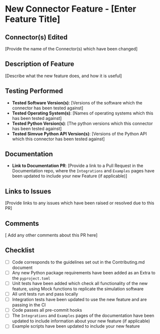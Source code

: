 # New Connector Feature - [Enter Feature Title]

## Connector(s) Edited
[Provide the name of the Connector(s) which have been changed]

## Description of Feature
[Describe what the new feature does, and how it is useful]

## Testing Performed
- **Tested Software Version(s)**: [Versions of the software which the connector has been tested against]
- **Tested Operating System(s)**: [Names of operating systems which this has been tested against]
- **Tested Python Version(s)**: [The python versions which this connector has been tested against]
- **Tested Simvue Python API Version(s)**: [Versions of the Python API which this connector has been tested against]

## Documentation
- **Link to Documentation PR**: [Provide a link to a Pull Request in the Documentation repo, where the `Integrations` and `Examples` pages have been updated to include your new Feature (if applicable)]

## Links to Issues
[Provide links to any issues which have been raised or resolved due to this PR]

## Comments
[ Add any other comments about this PR here]

## Checklist
- [ ] Code corresponds to the guidelines set out in the Contributing.md document
- [ ] Any new Python package requirements have been added as an Extra to the `pyproject.toml`
- [ ] Unit tests have been added which check all functionality of the new feature, using Mock functions to replicate the simulation software
- [ ] All unit tests run and pass locally
- [ ] Integration tests have been updated to use the new feature and are passing in the CI
- [ ] Code passes all pre-commit hooks
- [ ] The `Integrations` and `Examples` pages of the documentation have been updated to include information about your new feature (if applicable)
- [ ] Example scripts have been updated to include your new feature
